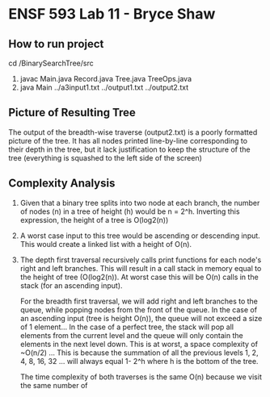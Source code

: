 # ENSF 593 Lab 11 - Bryce Shaw

## How to run project

cd /BinarySearchTree/src

1. javac Main.java Record.java Tree.java TreeOps.java
2. java Main ../a3input1.txt ../output1.txt ../output2.txt

## Picture of Resulting Tree

The output of the breadth-wise traverse (output2.txt) is a poorly formatted picture of the tree. It has all nodes printed line-by-line corresponding to their depth in the tree, but it lack justification to keep the structure of the tree (everything is squashed to the left side of the screen)

## Complexity Analysis

1. Given that a binary tree splits into two node at each branch, the number of nodes (n) in a tree of height (h) would be n = 2^h. Inverting this expression, the height of a tree is O(log2(n))

2. A worst case input to this tree would be ascending or descending input. This would create a linked list with a height of O(n).

3. The depth first traversal recursively calls print functions for each node's right and left branches. This will result in a call stack in memory equal to the height of tree (O(log2(n)). At worst case this will be O(n) calls in the stack (for an ascending input). 

   For the breadth first traversal, we will add right and left branches to the queue, while popping nodes from the front of the queue. In the case of an ascending input (tree is height O(n)), the queue will not exceed a size of 1 element... In the case of a perfect tree, the stack will pop all elements from the current level and the queue will only contain the elements in the next level down. This is at worst, a space complexity of ~O(n/2) ... This is because the summation of all the previous levels 1, 2, 4, 8, 16, 32 ... will always equal 1- 2^h where h is the bottom of the tree. 

   The time complexity of both traverses is the same O(n) because we visit the same number of 